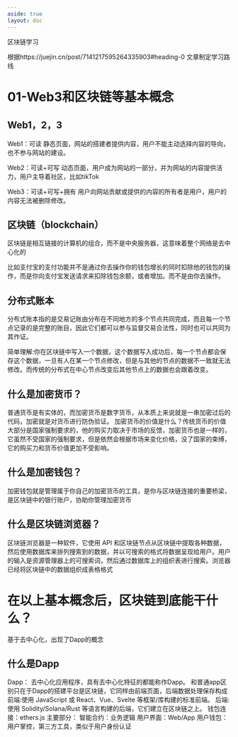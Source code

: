 ```yaml
---
aside: true
layout: doc
---
```

区块链学习

根据https://juejin.cn/post/7141217595264335903#heading-0 文章制定学习路线

# 01-Web3和区块链等基本概念
## Web1，2，3

Web1：可读 静态页面，网站的搭建者提供内容，用户不能主动选择内容的导向，也不参与网站的建设。

Web2：可读+可写 动态页面，用户成为网站的一部分，并为网站的内容提供活力，用户主导着社区，比如tikTok

Web3：可读+可写+拥有 用户向网站贡献或提供的内容的所有者是用户，用户的内容无法被删除修改。

## 区块链（blockchain）
区块链是相互链接的计算机的组合，而不是中央服务器，这意味着整个网络是去中心化的

比如支付宝的支付功能并不是通过你去操作你的钱包增长的同时扣除他的钱包的操作，而是你向支付宝发送请求来扣除钱包余额，或者增加。而不是由你去操作。
## 分布式账本
分布式账本指的是交易记账由分布在不同地方的多个节点共同完成，而且每一个节点记录的是完整的账目，因此它们都可以参与监督交易合法性，同时也可以共同为其作证。

简单理解:你在区块链中写入一个数据，这个数据写入成功后，每一个节点都会保存这个数据，一旦有人在某一个节点修改，但是与其他的节点的数据不一致就无法修改。而传统的分布式在中心节点改变后其他节点上的数据也会跟着改变。
## 什么是加密货币？
普通货币是有实体的，而加密货币是数字货币，从本质上来说就是一串加密过后的代码，加密就是对货币进行防伪验证。
加密货币的价值是什么？传统货币的价值大部分是国家强制要求的，他的购买力取决于市场的反馈，加密货币也是一样的，它虽然不受国家的强制要求，但是依然会根据市场来变化价格，没了国家的束缚，它的购买力和货币价值更加不受影响。
## 什么是加密钱包？
加密钱包就是管理属于你自己的加密货币的工具，是你与区块链连接的重要桥梁，是区块链中的银行账户，协助你管理加密货币
## 什么是区块链浏览器？
区块链浏览器是一种软件，它使用 API 和区块链节点从区块链中提取各种数据，然后使用数据库来排列搜索到的数据，并以可搜索的格式将数据呈现给用户。用户的输入是资源管理器上的可搜索词，然后通过数据库上的组织表进行搜索。浏览器已经将区块链中的数据组织成表格格式

# 在以上基本概念后，区块链到底能干什么？
基于去中心化，出现了Dapp的概念
## 什么是Dapp
Dapp： 去中心化应用程序，具有去中心化特征的都能称作Dapp。
和普通app区别只在于Dapp的搭建平台是区块链，它同样由前端页面，后端数据处理保存构成
前端:使用 JavaScript 或 React、Vue、Svelte 等框架/库构建的标准前端。
后端:使用 Solidity/Solana/Rust 等语言构建的后端，它们建立在区块链之上。
钱包连接：ethers.js
主要部分：
    智能合约：业务逻辑
    用户界面：Web/App
    用户钱包：用户掌控，第三方工具，类似于用户身份认证